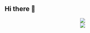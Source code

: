 ## Hi there 👋

<p align="center">
  <a href="https://skillicons.dev">
    <img src="https://skillicons.dev/icons?i=vue,laravel" />
  </a>
  <br/
  <a href="https://skillicons.dev">
    <img src="https://skillicons.dev/icons?i=docker,aws,mysql" />
  </a>
</p>
<!--
**Scorni/Scorni** is a ✨ _special_ ✨ repository because its `README.md` (this file) appears on your GitHub profile.

Here are some ideas to get you started:

- 🔭 I’m currently working on ...
- 🌱 I’m currently learning ...
- 👯 I’m looking to collaborate on ...
- 🤔 I’m looking for help with ...
- 💬 Ask me about ...
- 📫 How to reach me: ...
- 😄 Pronouns: ...
- ⚡ Fun fact: ...
-->
